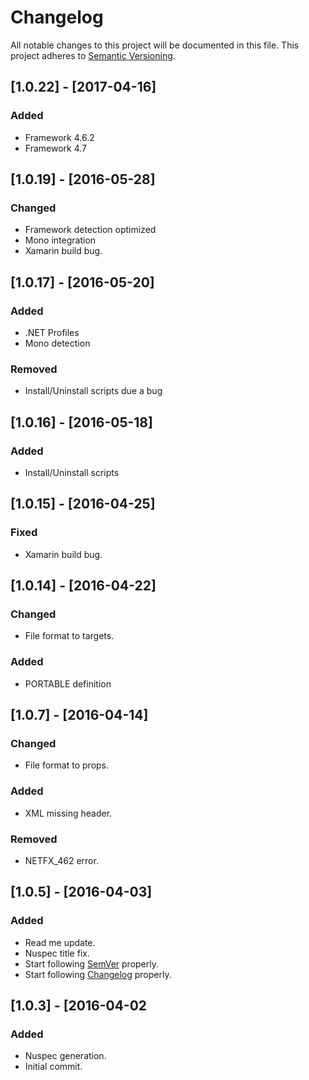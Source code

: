 # Changelog
All notable changes to this project will be documented in this file.
This project adheres to [Semantic Versioning](http://semver.org/).

## [1.0.22] - [2017-04-16]
### Added
- Framework 4.6.2
- Framework 4.7

## [1.0.19] - [2016-05-28]
### Changed
- Framework detection optimized
- Mono integration
- Xamarin build bug.

## [1.0.17] - [2016-05-20]
### Added
- .NET Profiles
- Mono detection

### Removed
- Install/Uninstall scripts due a bug

## [1.0.16] - [2016-05-18]
### Added
- Install/Uninstall scripts

## [1.0.15] - [2016-04-25]
### Fixed
- Xamarin build bug.

## [1.0.14] - [2016-04-22]
### Changed
- File format to targets.

### Added
- PORTABLE definition

## [1.0.7] - [2016-04-14]
### Changed
- File format to props.

### Added
- XML missing header.

### Removed
- NETFX_462 error.

## [1.0.5] - [2016-04-03]
### Added
- Read me update.
- Nuspec title fix.
- Start following [SemVer](http://semver.org) properly.
- Start following [Changelog](http://keepachangelog.com/) properly.

## [1.0.3] - [2016-04-02
### Added
- Nuspec generation.
- Initial commit.